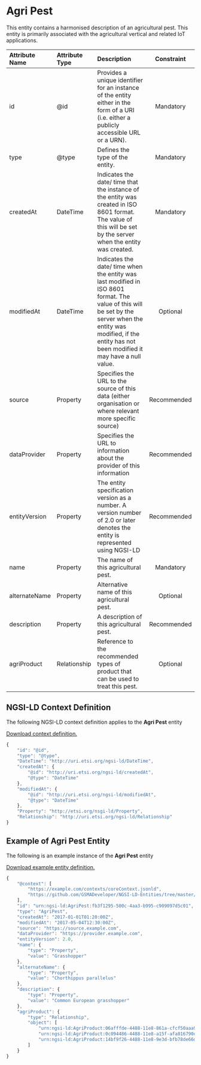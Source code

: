 # Agri Pest
This entity contains a harmonised description of an agricultural pest. This entity is primarily associated with the agricultural vertical and related IoT applications.

| Attribute Name | Attribute Type | Description | Constraint |
|:--- |:--- |:--- |:---:|
| id | @id | Provides a unique identifier for an instance of the entity either in the form of a URI (i.e. either a publicly accessible URL or a URN). | Mandatory |
| type | @type | Defines the type of the entity. | Mandatory |
| createdAt | DateTime | Indicates the date/ time that the instance of the entity was created in ISO 8601 format. The value of this will be set by the server when the entity was created. | Mandatory |
| modifiedAt | DateTime | Indicates the date/ time when the entity was last modified in ISO 8601 format. The value of this will be set by the server when the entity was modified, if the entity has not been modified it may have a null value. | Optional |
| source | Property | Specifies the URL to the source of this data (either organisation or where relevant more specific source) | Recommended |
| dataProvider | Property | Specifies the URL to information about the provider of this information | Recommended |
| entityVersion | Property | The entity specification version as a number. A version number of 2.0 or later denotes the entity is represented using NGSI-LD | Recommended |
| name | Property | The name of this agricultural pest. | Mandatory |
| alternateName | Property | Alternative name of this agricultural pest. | Optional |
| description | Property | A description of this agricultural pest. | Recommended |
| agriProduct | Relationship | Reference to the recommended types of product that can be used to treat this pest. | Optional |

## NGSI-LD Context Definition
The following NGSI-LD context definition applies to the **Agri Pest** entity

[Download context definition.](../examples/Agri-Pest-context.jsonld)

```JavaScript
{
    "id": "@id",
    "type": "@type",
    "DateTime": "http://uri.etsi.org/ngsi-ld/DateTime",
    "createdAt": {
        "@id": "http://uri.etsi.org/ngsi-ld/createdAt",
        "@type": "DateTime"
    },
    "modifiedAt": {
        "@id": "http://uri.etsi.org/ngsi-ld/modifiedAt",
        "@type": "DateTime"
    },
    "Property": "http://etsi.org/nsgi-ld/Property",
    "Relationship": "http://uri.etsi.org/ngsi-ld/Relationship"
}
```
## Example of Agri Pest Entity
The following is an example instance of the **Agri Pest** entity

[Download example entity definition.](../examples/Agri-Pest.jsonld)

```JavaScript
{
    "@context": [
        "https://example.com/contexts/coreContext.jsonld",
        "https://github.com/GSMADeveloper/NGSI-LD-Entities/tree/master/examples/Agri-Pest.jsonld"
    ],
    "id": "urn:ngsi-ld:AgriPest:fb3f1295-500c-4aa3-b995-c909097d5c01",
    "type": "AgriPest",
    "createdAt": "2017-01-01T01:20:00Z",
    "modifiedAt": "2017-05-04T12:30:00Z",
    "source": "https://source.example.com",
    "dataProvider": "https://provider.example.com",
    "entityVersion": 2.0,
    "name": {
        "type": "Property",
        "value": "Grasshopper"
    },
    "alternateName": {
        "type": "Property",
        "value": "Chorthippus parallelus"
    },
    "description": {
        "type": "Property",
        "value": "Common European grasshopper"
    },
    "agriProduct": {
        "type": "Relationship",
        "object": [
            "urn:ngsi-ld:AgriProduct:06afffde-4488-11e8-861a-cfcf50aaa9cc",
            "urn:ngsi-ld:AgriProduct:0c094486-4488-11e8-a15f-afa816790c64",
            "urn:ngsi-ld:AgriProduct:14bf9f26-4488-11e8-9e3d-bfb78de66dd3"
        ]
    }
}
```
